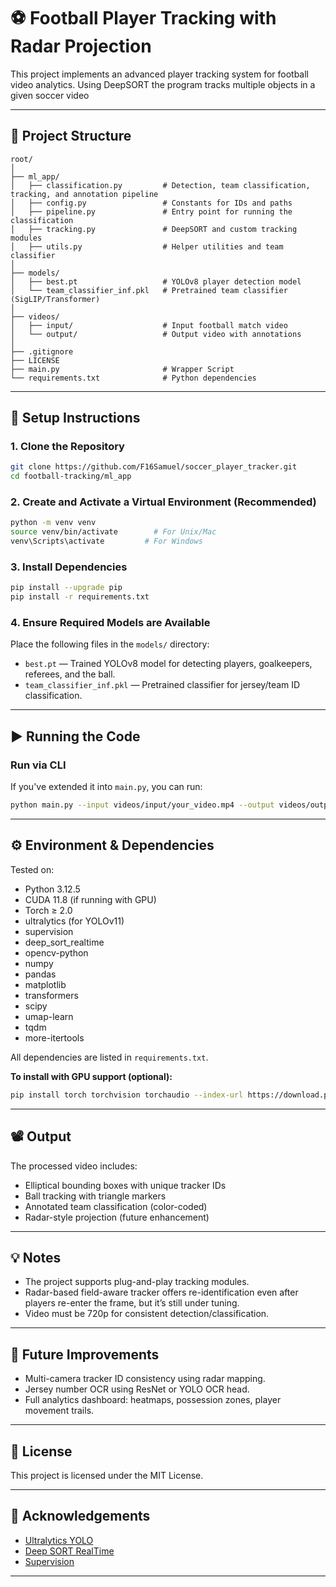 
# ⚽ Football Player Tracking with Radar Projection

This project implements an advanced player tracking system for football video analytics. Using DeepSORT the program tracks multiple objects in a given soccer video

---

## 📁 Project Structure

```
root/
│
├── ml_app/
│   ├── classification.py         # Detection, team classification, tracking, and annotation pipeline
│   ├── config.py                 # Constants for IDs and paths
│   ├── pipeline.py               # Entry point for running the classification
│   ├── tracking.py               # DeepSORT and custom tracking modules
│   ├── utils.py                  # Helper utilities and team classifier
│
├── models/
│   ├── best.pt                   # YOLOv8 player detection model
│   └── team_classifier_inf.pkl   # Pretrained team classifier (SigLIP/Transformer)
│
├── videos/
│   ├── input/                    # Input football match video
│   └── output/                   # Output video with annotations
│
├── .gitignore
├── LICENSE
├── main.py                       # Wrapper Script
└── requirements.txt              # Python dependencies
```

---

## 🔧 Setup Instructions

### 1. Clone the Repository

```bash
git clone https://github.com/F16Samuel/soccer_player_tracker.git
cd football-tracking/ml_app
```

### 2. Create and Activate a Virtual Environment (Recommended)

```bash
python -m venv venv
source venv/bin/activate        # For Unix/Mac
venv\Scripts\activate         # For Windows
```

### 3. Install Dependencies

```bash
pip install --upgrade pip
pip install -r requirements.txt
```

### 4. Ensure Required Models are Available

Place the following files in the `models/` directory:
- `best.pt` — Trained YOLOv8 model for detecting players, goalkeepers, referees, and the ball.
- `team_classifier_inf.pkl` — Pretrained classifier for jersey/team ID classification.

---

## ▶️ Running the Code

### Run via CLI

If you've extended it into `main.py`, you can run:

```bash
python main.py --input videos/input/your_video.mp4 --output videos/output/your_video_out.mp4
```

---

## ⚙️ Environment & Dependencies

Tested on:
- Python 3.12.5
- CUDA 11.8 (if running with GPU)
- Torch ≥ 2.0
- ultralytics (for YOLOv11)
- supervision
- deep_sort_realtime
- opencv-python
- numpy
- pandas
- matplotlib
- transformers
- scipy
- umap-learn
- tqdm
- more-itertools

All dependencies are listed in `requirements.txt`.

**To install with GPU support (optional):**
```bash
pip install torch torchvision torchaudio --index-url https://download.pytorch.org/whl/cu118
```

---

## 📽️ Output

The processed video includes:
- Elliptical bounding boxes with unique tracker IDs
- Ball tracking with triangle markers
- Annotated team classification (color-coded)
- Radar-style projection (future enhancement)

---

## 💡 Notes

- The project supports plug-and-play tracking modules.
- Radar-based field-aware tracker offers re-identification even after players re-enter the frame, but it’s still under tuning.
- Video must be 720p for consistent detection/classification.

---

## 📌 Future Improvements

- Multi-camera tracker ID consistency using radar mapping.
- Jersey number OCR using ResNet or YOLO OCR head.
- Full analytics dashboard: heatmaps, possession zones, player movement trails.

---

## 📜 License

This project is licensed under the MIT License.

---

## 🙌 Acknowledgements

- [Ultralytics YOLO](https://github.com/ultralytics/ultralytics)
- [Deep SORT RealTime](https://github.com/levan92/deep_sort_realtime)
- [Supervision](https://github.com/roboflow/supervision)

---
